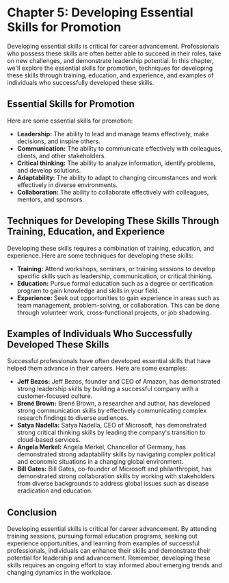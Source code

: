 Chapter 5: Developing Essential Skills for Promotion
====================================================

Developing essential skills is critical for career advancement. Professionals who possess these skills are often better able to succeed in their roles, take on new challenges, and demonstrate leadership potential. In this chapter, we'll explore the essential skills for promotion, techniques for developing these skills through training, education, and experience, and examples of individuals who successfully developed these skills.

Essential Skills for Promotion
------------------------------

Here are some essential skills for promotion:

* **Leadership:** The ability to lead and manage teams effectively, make decisions, and inspire others.
* **Communication:** The ability to communicate effectively with colleagues, clients, and other stakeholders.
* **Critical thinking:** The ability to analyze information, identify problems, and develop solutions.
* **Adaptability:** The ability to adapt to changing circumstances and work effectively in diverse environments.
* **Collaboration:** The ability to collaborate effectively with colleagues, mentors, and sponsors.

Techniques for Developing These Skills Through Training, Education, and Experience
----------------------------------------------------------------------------------

Developing these skills requires a combination of training, education, and experience. Here are some techniques for developing these skills:

* **Training:** Attend workshops, seminars, or training sessions to develop specific skills such as leadership, communication, or critical thinking.
* **Education:** Pursue formal education such as a degree or certification program to gain knowledge and skills in your field.
* **Experience:** Seek out opportunities to gain experience in areas such as team management, problem-solving, or collaboration. This can be done through volunteer work, cross-functional projects, or job shadowing.

Examples of Individuals Who Successfully Developed These Skills
---------------------------------------------------------------

Successful professionals have often developed essential skills that have helped them advance in their careers. Here are some examples:

* **Jeff Bezos:** Jeff Bezos, founder and CEO of Amazon, has demonstrated strong leadership skills by building a successful company with a customer-focused culture.
* **Brené Brown:** Brené Brown, a researcher and author, has developed strong communication skills by effectively communicating complex research findings to diverse audiences.
* **Satya Nadella:** Satya Nadella, CEO of Microsoft, has demonstrated strong critical thinking skills by leading the company's transition to cloud-based services.
* **Angela Merkel:** Angela Merkel, Chancellor of Germany, has demonstrated strong adaptability skills by navigating complex political and economic situations in a changing global environment.
* **Bill Gates:** Bill Gates, co-founder of Microsoft and philanthropist, has demonstrated strong collaboration skills by working with stakeholders from diverse backgrounds to address global issues such as disease eradication and education.

Conclusion
----------

Developing essential skills is critical for career advancement. By attending training sessions, pursuing formal education programs, seeking out experience opportunities, and learning from examples of successful professionals, individuals can enhance their skills and demonstrate their potential for leadership and advancement. Remember, developing these skills requires an ongoing effort to stay informed about emerging trends and changing dynamics in the workplace.
